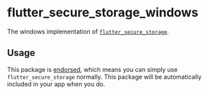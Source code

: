 # flutter_secure_storage_windows

The windows implementation of [`flutter_secure_storage`][1].

## Usage

This package is [endorsed][2], which means you can simply use `flutter_secure_storage`
normally. This package will be automatically included in your app when you do.

[1]: https://pub.dev/packages/flutter_secure_storage
[2]: https://flutter.dev/docs/development/packages-and-plugins/developing-packages#endorsed-federated-plugin

